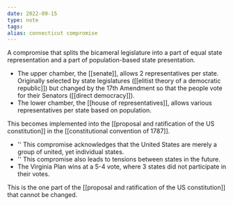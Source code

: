 ```yaml
---
date: 2022-09-15
type: note
tags: 
alias: connecticut compromise
---
```


A compromise that splits the bicameral legislature into a part of equal state representation and a part of population-based state presentation.
- The upper chamber, the [[senate]], allows 2 representatives per state. Originally selected by state legislatures ([[elitist theory of a democratic republic]]) but changed by the 17th Amendment so that the people vote for their Senators ([[direct democracy]]).
- The lower chamber, the [[house of representatives]], allows various representatives per state based on population.

This becomes implemented into the [[proposal and ratification of the US constitution]] in the [[constitutional convention of 1787]].
- '' This compromise acknowledges that the United States are merely a group of united, yet individual states.
- '' This compromise also leads to tensions between states in the future.
- The Virginia Plan wins at a 5-4 vote, where 3 states did not participate in their votes.

This is the one part of the [[proposal and ratification of the US constitution]] that cannot be changed.
